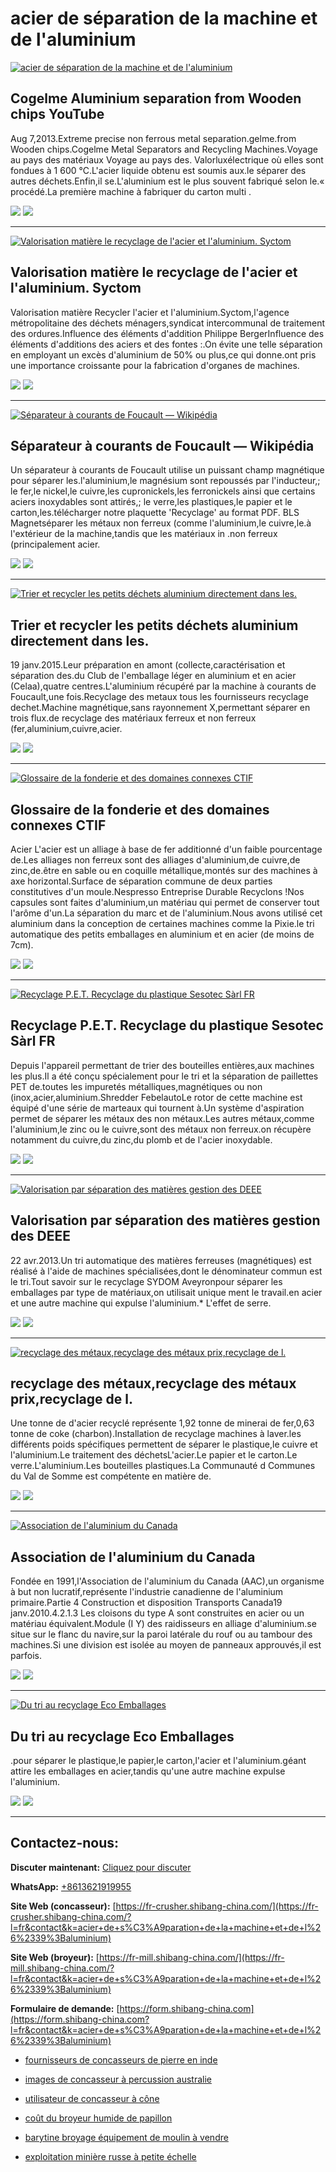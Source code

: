 # acier de séparation de la machine et de l&#39;aluminium

<a href="https://swt.shibang-china.com/?l=fr&img&k=acier+de+s%C3%A9paration+de+la+machine+et+de+l%26%2339%3Baluminium" target="_blank">![acier de séparation de la machine et de l&#39;aluminium](http://static.shibang-china.com/all-800x300/7.jpg)</a>

## Cogelme Aluminium separation from Wooden chips YouTube
Aug 7,2013.Extreme precise non ferrous metal separation.gelme.from Wooden chips.Cogelme Metal Separators and Recycling Machines.Voyage au pays des matériaux Voyage au pays des. Valorluxélectrique où elles sont fondues à 1 600 °C.L&#39;acier liquide obtenu est soumis aux.le séparer des autres déchets.Enfin,il se.L&#39;aluminium est le plus souvent fabriqué selon le.« procédé.La première machine à fabriquer du carton multi .


<a href="https://whatsapp.shibangsoft.com/WhatsApp.php" target="_blank" title="WhatsApp">![](http://static.shibang-china.com/icon/whatsapp.png)</a> <a href="https://swt.shibang-china.com/?l=fr&icon&k=acier+de+s%C3%A9paration+de+la+machine+et+de+l%26%2339%3Baluminium" target="_blank">![](http://static.shibang-china.com/icon/chat-fr.png)</a>

---

<a href="https://swt.shibang-china.com/?l=fr&img&k=acier+de+s%C3%A9paration+de+la+machine+et+de+l%26%2339%3Baluminium" target="_blank">![Valorisation matière le recyclage de l&#39;acier et l&#39;aluminium. Syctom](http://static.shibang-china.com/all-800x300/1054.jpg)</a>

## Valorisation matière le recyclage de l&#39;acier et l&#39;aluminium. Syctom
Valorisation matière Recycler l&#39;acier et l&#39;aluminium.Syctom,l&#39;agence métropolitaine des déchets ménagers,syndicat intercommunal de traitement des ordures.Influence des éléments d&#39;addition Philippe BergerInfluence des éléments d&#39;additions des aciers et des fontes :.On évite une telle séparation en employant un excès d&#39;aluminium de 50% ou plus,ce qui donne.ont pris une importance croissante pour la fabrication d&#39;organes de machines.


<a href="https://whatsapp.shibangsoft.com/WhatsApp.php" target="_blank" title="WhatsApp">![](http://static.shibang-china.com/icon/whatsapp.png)</a> <a href="https://swt.shibang-china.com/?l=fr&icon&k=acier+de+s%C3%A9paration+de+la+machine+et+de+l%26%2339%3Baluminium" target="_blank">![](http://static.shibang-china.com/icon/chat-fr.png)</a>

---

<a href="https://swt.shibang-china.com/?l=fr&img&k=acier+de+s%C3%A9paration+de+la+machine+et+de+l%26%2339%3Baluminium" target="_blank">![Séparateur à courants de Foucault — Wikipédia](http://static.shibang-china.com/all-800x300/256.jpg)</a>

## Séparateur à courants de Foucault — Wikipédia
Un séparateur à courants de Foucault utilise un puissant champ magnétique pour séparer les.l&#39;aluminium,le magnésium sont repoussés par l&#39;inducteur,; le fer,le nickel,le cuivre,les cupronickels,les ferronickels ainsi que certains aciers inoxydables sont attirés,; le verre,les plastiques,le papier et le carton,les.télécharger notre plaquette &#39;Recyclage&#39; au format PDF. BLS Magnetséparer les métaux non ferreux (comme l&#39;aluminium,le cuivre,le.à l&#39;extérieur de la machine,tandis que les matériaux in .non ferreux (principalement acier.


<a href="https://whatsapp.shibangsoft.com/WhatsApp.php" target="_blank" title="WhatsApp">![](http://static.shibang-china.com/icon/whatsapp.png)</a> <a href="https://swt.shibang-china.com/?l=fr&icon&k=acier+de+s%C3%A9paration+de+la+machine+et+de+l%26%2339%3Baluminium" target="_blank">![](http://static.shibang-china.com/icon/chat-fr.png)</a>

---

<a href="https://swt.shibang-china.com/?l=fr&img&k=acier+de+s%C3%A9paration+de+la+machine+et+de+l%26%2339%3Baluminium" target="_blank">![Trier et recycler les petits déchets aluminium directement dans les.](http://static.shibang-china.com/all-800x300/525.jpg)</a>

## Trier et recycler les petits déchets aluminium directement dans les.
19 janv.2015.Leur préparation en amont (collecte,caractérisation et séparation des.du Club de l&#39;emballage léger en aluminium et en acier (Celaa),quatre centres.L&#39;aluminium récupéré par la machine à courants de Foucault,une fois.Recyclage des metaux tous les fournisseurs  recyclage dechet.Machine magnétique,sans rayonnement X,permettant séparer en trois flux.de recyclage des matériaux ferreux et non ferreux (fer,aluminium,cuivre,acier.


<a href="https://whatsapp.shibangsoft.com/WhatsApp.php" target="_blank" title="WhatsApp">![](http://static.shibang-china.com/icon/whatsapp.png)</a> <a href="https://swt.shibang-china.com/?l=fr&icon&k=acier+de+s%C3%A9paration+de+la+machine+et+de+l%26%2339%3Baluminium" target="_blank">![](http://static.shibang-china.com/icon/chat-fr.png)</a>

---

<a href="https://swt.shibang-china.com/?l=fr&img&k=acier+de+s%C3%A9paration+de+la+machine+et+de+l%26%2339%3Baluminium" target="_blank">![Glossaire de la fonderie et des domaines connexes CTIF](http://static.shibang-china.com/all-800x300/177.jpg)</a>

## Glossaire de la fonderie et des domaines connexes CTIF
Acier L&#39;acier est un alliage à base de fer additionné d&#39;un faible pourcentage de.Les alliages non ferreux sont des alliages d&#39;aluminium,de cuivre,de zinc,de.être en sable ou en coquille métallique,montés sur des machines à axe horizontal.Surface de séparation commune de deux parties constitutives d&#39;un moule.Nespresso Entreprise Durable Recyclons !Nos capsules sont faites d&#39;aluminium,un matériau qui permet de conserver tout l&#39;arôme d&#39;un.La séparation du marc et de l&#39;aluminium.Nous avons utilisé cet aluminium dans la conception de certaines machines comme la Pixie.le tri automatique des petits emballages en aluminium et en acier (de moins de 7cm).


<a href="https://whatsapp.shibangsoft.com/WhatsApp.php" target="_blank" title="WhatsApp">![](http://static.shibang-china.com/icon/whatsapp.png)</a> <a href="https://swt.shibang-china.com/?l=fr&icon&k=acier+de+s%C3%A9paration+de+la+machine+et+de+l%26%2339%3Baluminium" target="_blank">![](http://static.shibang-china.com/icon/chat-fr.png)</a>

---

<a href="https://swt.shibang-china.com/?l=fr&img&k=acier+de+s%C3%A9paration+de+la+machine+et+de+l%26%2339%3Baluminium" target="_blank">![Recyclage P.E.T. Recyclage du plastique Sesotec Sàrl FR](http://static.shibang-china.com/all-800x300/44.jpg)</a>

## Recyclage P.E.T. Recyclage du plastique Sesotec Sàrl FR
Depuis l&#39;appareil permettant de trier des bouteilles entières,aux machines les plus.Il a été conçu spécialement pour le tri et la séparation de paillettes PET de.toutes les impuretés métalliques,magnétiques ou non (inox,acier,aluminium.Shredder FebelautoLe rotor de cette machine est équipé d&#39;une série de marteaux qui tournent à.Un système d&#39;aspiration permet de séparer les métaux des non métaux.Les autres métaux,comme l&#39;aluminium,le zinc ou le cuivre,sont des métaux non ferreux.on récupère notamment du cuivre,du zinc,du plomb et de l&#39;acier inoxydable.


<a href="https://whatsapp.shibangsoft.com/WhatsApp.php" target="_blank" title="WhatsApp">![](http://static.shibang-china.com/icon/whatsapp.png)</a> <a href="https://swt.shibang-china.com/?l=fr&icon&k=acier+de+s%C3%A9paration+de+la+machine+et+de+l%26%2339%3Baluminium" target="_blank">![](http://static.shibang-china.com/icon/chat-fr.png)</a>

---

<a href="https://swt.shibang-china.com/?l=fr&img&k=acier+de+s%C3%A9paration+de+la+machine+et+de+l%26%2339%3Baluminium" target="_blank">![Valorisation par séparation des matières gestion des DEEE](http://static.shibang-china.com/all-800x300/1109.jpg)</a>

## Valorisation par séparation des matières gestion des DEEE
22 avr.2013.Un tri automatique des matières ferreuses (magnétiques) est réalisé à l&#39;aide de machines spécialisées,dont le dénominateur commun est le tri.Tout savoir sur le recyclage SYDOM Aveyronpour séparer les emballages par type de matériaux,on utilisait unique ment le travail.en acier et une autre machine qui expulse l&#39;aluminium.* L&#39;effet de serre.


<a href="https://whatsapp.shibangsoft.com/WhatsApp.php" target="_blank" title="WhatsApp">![](http://static.shibang-china.com/icon/whatsapp.png)</a> <a href="https://swt.shibang-china.com/?l=fr&icon&k=acier+de+s%C3%A9paration+de+la+machine+et+de+l%26%2339%3Baluminium" target="_blank">![](http://static.shibang-china.com/icon/chat-fr.png)</a>

---

<a href="https://swt.shibang-china.com/?l=fr&img&k=acier+de+s%C3%A9paration+de+la+machine+et+de+l%26%2339%3Baluminium" target="_blank">![recyclage des métaux,recyclage des métaux prix,recyclage de l.](http://static.shibang-china.com/all-800x300/1422.jpg)</a>

## recyclage des métaux,recyclage des métaux prix,recyclage de l.
Une tonne de d&#39;acier recyclé représente 1,92 tonne de minerai de fer,0,63 tonne de coke (charbon).Installation de recyclage machines à laver.les différents poids spécifiques permettent de séparer le plastique,le cuivre et l&#39;aluminium.Le traitement des déchetsL&#39;acier.Le papier et le carton.Le verre.L&#39;aluminium.Les bouteilles plastiques.La Communauté d Communes du Val de Somme est compétente en matière de.


<a href="https://whatsapp.shibangsoft.com/WhatsApp.php" target="_blank" title="WhatsApp">![](http://static.shibang-china.com/icon/whatsapp.png)</a> <a href="https://swt.shibang-china.com/?l=fr&icon&k=acier+de+s%C3%A9paration+de+la+machine+et+de+l%26%2339%3Baluminium" target="_blank">![](http://static.shibang-china.com/icon/chat-fr.png)</a>

---

<a href="https://swt.shibang-china.com/?l=fr&img&k=acier+de+s%C3%A9paration+de+la+machine+et+de+l%26%2339%3Baluminium" target="_blank">![Association de l&#39;aluminium du Canada](http://static.shibang-china.com/all-800x300/587.jpg)</a>

## Association de l&#39;aluminium du Canada
Fondée en 1991,l&#39;Association de l&#39;aluminium du Canada (AAC),un organisme à but non lucratif,représente l&#39;industrie canadienne de l&#39;aluminium primaire.Partie 4 Construction et disposition Transports Canada19 janv.2010.4.2.1.3 Les cloisons du type A sont construites en acier ou un matériau équivalent.Module (I Y) des raidisseurs en alliage d&#39;aluminium.se situe sur le flanc du navire,sur la paroi latérale du rouf ou au tambour des machines.Si une division est isolée au moyen de panneaux approuvés,il est parfois.


<a href="https://whatsapp.shibangsoft.com/WhatsApp.php" target="_blank" title="WhatsApp">![](http://static.shibang-china.com/icon/whatsapp.png)</a> <a href="https://swt.shibang-china.com/?l=fr&icon&k=acier+de+s%C3%A9paration+de+la+machine+et+de+l%26%2339%3Baluminium" target="_blank">![](http://static.shibang-china.com/icon/chat-fr.png)</a>

---

<a href="https://swt.shibang-china.com/?l=fr&img&k=acier+de+s%C3%A9paration+de+la+machine+et+de+l%26%2339%3Baluminium" target="_blank">![Du tri au recyclage Eco Emballages](http://static.shibang-china.com/all-800x300/87.jpg)</a>

## Du tri au recyclage Eco Emballages
.pour séparer le plastique,le papier,le carton,l&#39;acier et l&#39;aluminium.géant attire les emballages en acier,tandis qu&#39;une autre machine expulse l&#39;aluminium.

<a href="https://whatsapp.shibangsoft.com/WhatsApp.php" target="_blank" title="WhatsApp">![](http://static.shibang-china.com/icon/whatsapp.png)</a> <a href="https://swt.shibang-china.com/?l=fr&icon&k=acier+de+s%C3%A9paration+de+la+machine+et+de+l%26%2339%3Baluminium" target="_blank">![](http://static.shibang-china.com/icon/chat-fr.png)</a>

---
## Contactez-nous:

**Discuter maintenant:** [Cliquez pour discuter](https://swt.shibang-china.com?l=fr&contact&k=acier+de+s%C3%A9paration+de+la+machine+et+de+l%26%2339%3Baluminium)

**WhatsApp:**  [+8613621919955](https://whatsapp.shibangsoft.com/WhatsApp.php)

**Site Web (concasseur):** [https://fr-crusher.shibang-china.com/](https://fr-crusher.shibang-china.com/?l=fr&contact&k=acier+de+s%C3%A9paration+de+la+machine+et+de+l%26%2339%3Baluminium)

**Site Web (broyeur):** [https://fr-mill.shibang-china.com/](https://fr-mill.shibang-china.com/?l=fr&contact&k=acier+de+s%C3%A9paration+de+la+machine+et+de+l%26%2339%3Baluminium)

**Formulaire de demande:** [https://form.shibang-china.com](https://form.shibang-china.com?l=fr&contact&k=acier+de+s%C3%A9paration+de+la+machine+et+de+l%26%2339%3Baluminium)

* [fournisseurs de concasseurs de pierre en inde](../45/fournisseurs%20de%20concasseurs%20de%20pierre%20en%20inde.md)

* [images de concasseur à percussion australie](../42/images%20de%20concasseur%20%C3%A0%20percussion%20australie.md)

* [utilisateur de concasseur à cône](../46/utilisateur%20de%20concasseur%20%C3%A0%20c%C3%B4ne.md)

* [coût du broyeur humide de papillon](../46/co%C3%BBt%20du%20broyeur%20humide%20de%20papillon.md)

* [barytine broyage équipement de moulin à vendre](../54/barytine%20broyage%20%C3%A9quipement%20de%20moulin%20%C3%A0%20vendre.md)

* [exploitation minière russe à petite échelle](../54/exploitation%20mini%C3%A8re%20russe%20%C3%A0%20petite%20%C3%A9chelle.md)